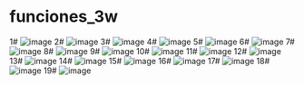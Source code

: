 # funciones_3w
1#
![image](https://github.com/user-attachments/assets/523a5a03-38e1-410b-be65-116d3db6bb10)
2#
![image](https://github.com/user-attachments/assets/08f10b82-7020-4ffd-83f1-d890e22c5f60)
3#
![image](https://github.com/user-attachments/assets/858bb32e-4ecb-413a-9819-128755dc281e)
4#
![image](https://github.com/user-attachments/assets/bb2683e4-9870-49ab-80e8-98ca6b4e2d20)
5#
![image](https://github.com/user-attachments/assets/f91bde79-9acb-41de-8cc3-7f1c440883ac)
6#
![image](https://github.com/user-attachments/assets/467af8c0-fcb3-4863-8c56-bbce9ff117bd)
7#
![image](https://github.com/user-attachments/assets/59e001a1-1e92-4ad0-84d8-0ef51924c251)
8#
![image](https://github.com/user-attachments/assets/e67d7f3b-5c74-4205-81e2-32ef0c9c5561)
9#
![image](https://github.com/user-attachments/assets/564dcd06-3217-42e3-b682-1f916bd86e00)
10#
![image](https://github.com/user-attachments/assets/f923ba48-512d-4267-aac8-cdd82ed2ef94)
11#
![image](https://github.com/user-attachments/assets/6a7a91fe-4111-4dc9-9c48-6ed91f56a678)
12#
![image](https://github.com/user-attachments/assets/875799ee-aa9a-49a6-86c9-2c725e4e0a0a)
13#
![image](https://github.com/user-attachments/assets/0a577eae-8520-455c-90f7-64835c75ef2f)
14#
![image](https://github.com/user-attachments/assets/3bd49c6e-4929-4fb8-99c9-8b82bfad0fc1)
15#
![image](https://github.com/user-attachments/assets/ded49723-330f-4748-9a54-bff4b8429ad2)
16#
![image](https://github.com/user-attachments/assets/c9b5c9ca-e0b3-45df-a958-b9ccc42d71ed)
17#
![image](https://github.com/user-attachments/assets/387e9edc-1b63-47ce-9e6e-45350b143ae2)
18#
![image](https://github.com/user-attachments/assets/c9b21d1e-410b-45cc-96bc-7325906c1bda)
19#
![image](https://github.com/user-attachments/assets/c0f9642e-3461-41c9-8347-9e9d16a3f6c8)




